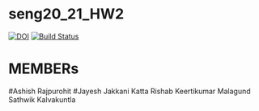 # seng20_21_HW2
[![DOI](https://zenodo.org/badge/289585062.svg)](https://zenodo.org/badge/latestdoi/289585062)
[![Build Status](https://travis-ci.org/jayeshjakkani/seng20_21_HW2.svg?branch=master)](https://travis-ci.org/jayeshjakkani/seng20_21_HW2)

# MEMBERs
#Ashish Rajpurohit
#Jayesh Jakkani
Katta Rishab
Keertikumar Malagund
Sathwik Kalvakuntla

